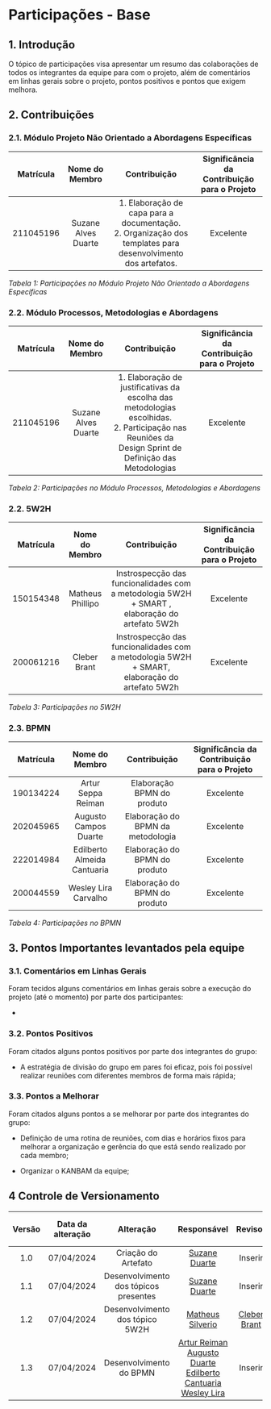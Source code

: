 # Participações - Base

## 1. Introdução

O tópico de participações visa apresentar um resumo das colaborações de todos os integrantes da equipe para com o projeto, além de comentários em linhas gerais sobre o projeto, pontos positivos e pontos que exigem melhora.

## 2. Contribuições

### 2.1. Módulo Projeto Não Orientado a Abordagens Específicas

| Matrícula |   Nome do Membro    |                                                   Contribuição                                                   | Significância da Contribuição para o Projeto |
| :-------: | :-----------------: | :--------------------------------------------------------------------------------------------------------------: | :------------------------------------------: |
| 211045196 | Suzane Alves Duarte | 1. Elaboração de capa para a documentação. <br> 2. Organização dos templates para desenvolvimento dos artefatos. |                  Excelente                   |


*Tabela 1: Participações no Módulo Projeto Não Orientado a Abordagens Específicas*

### 2.2. Módulo Processos, Metodologias e Abordagens

| Matrícula |   Nome do Membro    |                                                                       Contribuição                                                                       | Significância da Contribuição para o Projeto |
| :-------: | :-----------------: | :------------------------------------------------------------------------------------------------------------------------------------------------------: | :------------------------------------------: |
| 211045196 | Suzane Alves Duarte | 1. Elaboração de justificativas da escolha das metodologias escolhidas. <br> 2. Participação nas Reuniões da Design Sprint de Definição das Metodologias |                  Excelente                   |


*Tabela 2: Participações no Módulo Processos, Metodologias e Abordagens*

### 2.2. 5W2H

| Matrícula |  Nome do Membro  |                                          Contribuição                                          | Significância da Contribuição para o Projeto |
| :-------: | :--------------: | :--------------------------------------------------------------------------------------------: | :------------------------------------------: |
| 150154348 | Matheus Phillipo | Instrospecção das funcionalidades com a metodologia 5W2H + SMART , elaboração do artefato 5W2h |                  Excelente                   |
| 200061216 |   Cleber Brant   | Instrospecção das funcionalidades com a metodologia 5W2H + SMART, elaboração do artefato 5W2h  |                  Excelente                   |


*Tabela 3: Participações no 5W2H*

### 2.3. BPMN
| Matrícula |       Nome do Membro        |           Contribuição            | Significância da Contribuição para o Projeto |
| :-------: | :-------------------------: | :-------------------------------: | :------------------------------------------: |
| 190134224 |     Artur Seppa Reiman      |    Elaboração BPMN do produto     |                  Excelente                   |
| 202045965 |    Augusto Campos Duarte    | Elaboração do BPMN da metodologia |                  Excelente                   |
| 222014984 | Edilberto Almeida Cantuaria |   Elaboração do BPMN do produto   |                  Excelente                   |
| 200044559 |    Wesley Lira Carvalho     |   Elaboração do BPMN do produto   |                  Excelente                   |

*Tabela 4: Participações no BPMN*

## 3. Pontos Importantes levantados pela equipe

### 3.1. Comentários em Linhas Gerais

Foram tecidos alguns comentários em linhas gerais sobre a execução do projeto (até o momento) por parte dos participantes:

- 

### 3.2. Pontos Positivos

Foram citados alguns pontos positivos por parte dos integrantes do grupo:

- A estratégia de divisão do grupo em pares foi eficaz, pois foi possível realizar reuniões com diferentes membros de forma mais rápida; 


### 3.3. Pontos a Melhorar

Foram citados alguns pontos a se melhorar por parte dos integrantes do grupo:

- Definição de uma rotina de reuniões, com dias e horários fixos para melhorar a organização e gerência do que está sendo realizado por cada membro;
 
- Organizar o KANBAM da equipe; 


## 4 Controle de Versionamento 

| Versão | Data da alteração |               Alteração               |                     Responsável                     |                    Revisor                     | Data de revisão |
| :----: | :---------------: | :-----------------------------------: | :-------------------------------------------------: | :--------------------------------------------: | :-------------: |
|  1.0   |    07/04/2024     |          Criação do Artefato          |  [Suzane Duarte](https://github.com/suzaneduarte)   |                    Inserir                     |     Inserir     |
|  1.1   |    07/04/2024     | Desenvolvimento dos tópicos presentes |  [Suzane Duarte](https://github.com/suzaneduarte)   |                    Inserir                     |     Inserir     |
|  1.2   |    07/04/2024     |    Desenvolvimento dos tópico 5W2H    | [Matheus Silverio](https://github.com/MattSilverio) | [Cleber Brant](https://github.com/CleberBrant) |     Inserir     |
|  1.3   |    07/04/2024     |    Desenvolvimento do BPMN    | [Artur Reiman](https://github.com/artur-seppa) <br/> [Augusto Duarte](https://github.com/Augcamp) <br/> [Edilberto Cantuaria](https://github.com/edilbertocantuaria) <br/> [Wesley Lira](https://github.com/Weslin-0101) | Inserir|     Inserir     |
